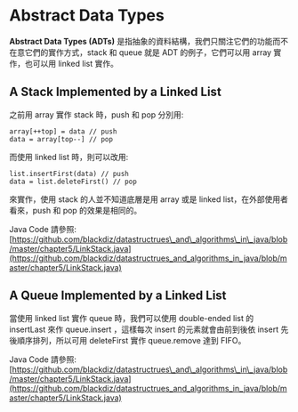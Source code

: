 # Abstract Data Types

**Abstract Data Types \(ADTs\)** 是指抽象的資料結構，我們只關注它們的功能而不在意它們的實作方式，stack 和 queue 就是 ADT 的例子，它們可以用 array 實作，也可以用 linked list 實作。

## A Stack Implemented by a Linked List

之前用 array 實作 stack 時，push 和 pop 分別用:

```text
array[++top] = data // push
data = array[top--] // pop
```

而使用 linked list 時，則可以改用:

```text
list.insertFirst(data) // push
data = list.deleteFirst() // pop
```

來實作，使用 stack 的人並不知道底層是用 array 或是 linked list，在外部使用者看來，push 和 pop 的效果是相同的。

Java Code 請參照: [https://github.com/blackdiz/datastructrues\_and\_algorithms\_in\_java/blob/master/chapter5/LinkStack.java](https://github.com/blackdiz/datastructrues_and_algorithms_in_java/blob/master/chapter5/LinkStack.java)

## A Queue Implemented by a Linked List

當使用 linked list 實作 queue 時，我們可以使用 double-ended list 的 insertLast 來作 queue.insert ，這樣每次 insert 的元素就會由前到後依 insert 先後順序排列，所以可用 deleteFirst 實作 queue.remove 達到 FIFO。

Java Code 請參照: [https://github.com/blackdiz/datastructrues\_and\_algorithms\_in\_java/blob/master/chapter5/LinkStack.java](https://github.com/blackdiz/datastructrues_and_algorithms_in_java/blob/master/chapter5/LinkStack.java)

